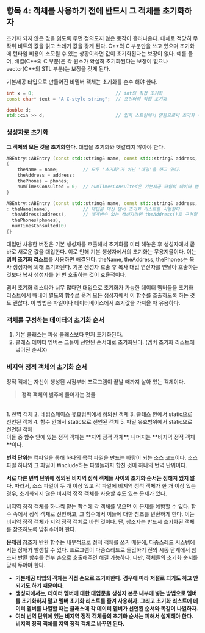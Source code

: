 ## 항목 4: 객체를 사용하기 전에 반드시 그 객체를 초기화하자
초기화 되지 않은 값을 읽도록 두면 정의도지 않은 동작이 흘러나온다. 대체로 적당히 무작위 비트의 값을 읽고 쓰레기 값을 갖게 된다.
C++의 C 부분만을 쓰고 있으며 초기화에 런타임 비용이 소모될 수 있는 상황이라면 값이 초기화된다는 보장이 없다.
예를 들어, 배열(C++의 C 부분)은 각 원소가 확실히 초기화된다는 보장이 없으나 vector(C++의 STL 부분)는 보장을 갖게 된다.

기본제공 타입으로 만들어진 비멤버 객체는 초기화를 손수 해야 한다.
```cpp
int x = 0;								// int의 직접 초기화
const char* text = "A C-style string";	// 포인터의 직접 초기화

double d;
std::cin >> d; 							// 입력 스트림에서 읽음으로써 초기화 수행
```

### 생성자로 초기화
**그 객체의 모든 것을 초기화한다.** 대입을 초기화와 헷갈리지 않아야 한다.
```cpp
ABEntry::ABEntry (const std::string& name, const std::string& address, const std::list<PhoneNumber>& phones)
{
	theName = name;			// 모두 '초기화'가 아닌 '대입'을 하고 있다.
    theAddress = address;
    thePhones = phones;
    numTimesConsulted = 0;	// numTimesConsulted은 기본제공 타입의 데이터 멤버이기 때문에 대입되기 전에 초기화되리란 보장이 없다.
}
```
```cpp
ABEntry::ABEntry (const std::string& name, const std::string& address, const std::list<PhoneNumber>& phones)
: theName(name),			// 대입문 대신 멤버 초기화 리스트를 사용한다.
  theAddress(address),		// 매개변수 없는 생성자라면 theAddress()로 구현할 수 있다.
  thePhones(phones),
  numTimesConsulted(0)
{}
```
대입만 사용한 버전은 기본 생성자를 호출해서 초기화를 미리 해놓은 후 생성자에서 곧바로 새로운 값을 대입한다. 이로 인해 기본 생성자에서의 초기화는 무용지물이다.
이는 **멤버 초기화 리스트**를 사용하면 해결된다. theName, theAddress, thePhones는 복사 생성자에 의해 초기화된다.
기본 생성자 호출 후 복사 대입 연산자를 연달아 호출하는 것보다 복사 생성자를 한 번 호출하는 것이 효율적이다.

멤버 초기화 리스타가 너무 많다면 대입으로 초기화가 가능한 데이터 멤버들을 초기화 리스트에서 빼내어 별도의 함수로 옮겨 모든 생성자에서 이 함수를 호출하도록 하는 것도 괜찮다.
이 방법은 파일이나 데이터베이스에서 초기값을 가져올 때 유용하다.

### 객체를 구성하는 데이터의 초기화 순서
1. 기본 클래스는 파생 클래스보다 먼저 초기화된다.
2. 클래스 데이터 멤버는 그들이 선언된 순서대로 초기화된다. (멤버 초기화 리스트에 넣어진 순서X)

### 비지역 정적 객체의 초기화 순서
정적 객체는 자신이 생성된 시점부터 프로그램이 끝날 때까지 살아 있는 객체이다.
> **정적 객체의 범주에 들어가는 것들**
<br>
1. 전역 객체
2. 네임스페이스 유효범위에서 정의된 객체
3. 클래스 안에서 static으로 선언된 객체
4. 함수 안에서 static으로 선언된 객체
5. 파일 유효범위에서 static으로 선언된 객체
<br>
이들 중 함수 안에 있는 정적 객체는 **지역 정적 객체**, 나머지는 **비지역 정적 객체**이다.

**번역 단위**는 컴파일을 통해 하나의 목적 파일을 만드는 바탕이 되는 소스 코드이다.
소스 파일 하나와 그 파일이 #include하는 파일들까지 합친 것이 하나의 번역 단위이다.

**서로 다른 번역 단위에 정의된 비지역 정적 객체들 사이의 초기화 순서는 정해져 있지 않다.**
따라서, 소스 파일이 두 개 이상 있고 각 파일에 비지역 정적 객체가 한 개 이상 있는 경우, 초기화되지 않은 비지역 정적 객체를 사용할 수도 있는 문제가 있다.

비지역 정적 객체를 하나씩 맡는 함수에 각 객체를 넣으면 이 문제를 예방할 수 있다.
함수 속에서 정적 객체로 선언하고, 그 함수에서 이들에 대한 참조를 반환하게 한다. 이는 비지역 정적 객체가 지역 정적 객체로 바뀐 것이다. 단, 참조자는 반드시 초기화된 객체를 참조하도록 맞춰주어야 한다.

**문제점**
참조자 반환 함수는 내부적으로 정적 객체를 쓰기 때문에, 다중스레드 시스템에서는 장애가 발생할 수 있다.
프로그램이 다중스레드로 돌입하기 전의 시동 단계에서 참조자 반환 함수를 전부 손으로 호출해주면 해결 가능하다. 다만, 객체들의 초기화 순서를 맞춰 두어야 한다.
<br>

- **기본제공 타입의 객체는 직접 손으로 초기화한다. 경우에 따라 저절로 되기도 하고 안 되기도 하기 때문이다.**
- **생성자에서는, 데이터 멤버에 대한 대입문을 생성자 본문 내부에 넣는 방법으로 멤버를 초기화하지 말고 멤버 초기화 리스트를 즐겨 사용하자. 그리고 초기화 리스트에 데이터 멤버를 나열할 때는 클래스에 각 데이터 멤버가 선언된 순서와 똑같이 나열하자.**
- **여러 번역 단위에 있는 비지역 정적 객체들의 초기화 순서는 피해서 설계해야 한다. 비지역 정적 객체를 지역 정적 객체로 바꾸면 된다.**